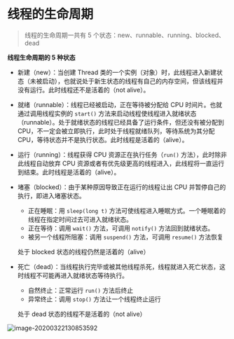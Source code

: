 # 线程的生命周期

> 线程的生命周期一共有 5 个状态：new、runnable、running、blocked、dead

**线程生命周期的 5 种状态**

- 新建（new）：当创建 Thread 类的一个实例（对象）时，此线程进入新建状态（未被启动），也就说处于新生状态的线程有自己的内存空间，但该线程并没有运行。此时线程还不是活着的（not alive）。

- 就绪（runnable）：线程已经被启动，正在等待被分配给 CPU 时间片。也就通过调用线程实例的 `start()` 方法来启动线程使线程进入就绪状态（runnable）。处于就绪状态的线程已经具备了运行条件，但还没有被分配到 CPU，不一定会被立即执行，此时处于线程就绪队列，等待系统为其分配 CPU，等待状态并不是执行状态。此时线程是活着的（alive）。

- 运行（running）：线程获得 CPU 资源正在执行任务（`run()` 方法），此时除非此线程自动放弃 CPU 资源或者有优先级更高的线程进入，此线程将一直运行到结束。此时线程是活着的（alive）。

- 堵塞（blocked）：由于某种原因导致正在运行的线程让出 CPU 并暂停自己的执行，即进入堵塞状态。

  - 正在睡眠：用 `sleep(long t)` 方法可使线程进入睡眠方式。一个睡眠着的线程在指定时间过去可进入就绪状态。
  - 正在等待：调用 `wait()` 方法，可调用 `notify()` 方法回到就绪状态。
  - 被另一个线程所阻塞：调用 `suspend()` 方法，可调用 `resume()` 方法恢复

  处于 blocked 状态的线程仍然是活着的（alive）

- 死亡（dead）：当线程执行完毕或被其他线程杀死，线程就进入死亡状态，这时线程不可能再进入就绪状态等待执行。

  - 自然终止：正常运行 `run()` 方法后终止
  - 异常终止：调用 `stop()` 方法让一个线程终止运行

  处于 dead 状态的线程不是活着的（not alive）

![image-20200322130853592](https://i.loli.net/2020/03/22/wdkqFbVEJ6SY7up.png)